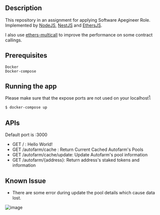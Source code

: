 
## Description

This repository in an assignment for applying Software Apegineer Role.
Implemented by [NodeJS](https://nodejs.org/en/), [NestJS](https://nestjs.com/) and [EthersJS](https://docs.ethers.io/v5/).

I also use [ethers-multicall](https://github.com/cavanmflynn/ethers-multicall) to improve the performance on some contract callings.

## Prerequisites
```
Docker
Docker-compose
```

## Running the app

Please make sure that the expose ports are not used on your localhostใ
```bash
$ docker-compose up
```

## APIs
Default port is :3000
- GET / : Hello World!
- GET /autofarm/cache : Return Current Cached Autofarm's Pools
- GET /autofarm/cache/update: Update Autofarm's pool information
- GET /autofarm/{address}: Return address's staked tokens and information

## Known Issue
- There are some error during update the pool details which cause data lost.

![image](https://user-images.githubusercontent.com/47054457/149803430-d9d25a66-87e5-4519-b9bf-6b0d3179cada.png)
